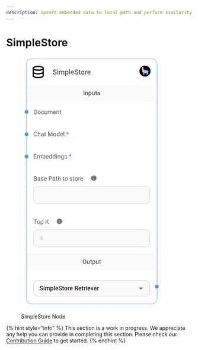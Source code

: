 ```yaml
---
description: Upsert embedded data to local path and perform similarity search.
---
```


# SimpleStore

<figure><img src="../../../.gitbook/assets/simplestore.png" alt="" width="375"><figcaption><p>SimpleStore Node</p></figcaption></figure>

{% hint style="info" %}
This section is a work in progress. We appreciate any help you can provide in completing this section. Please check our [Contribution Guide](../../../contributing/) to get started.
{% endhint %}
